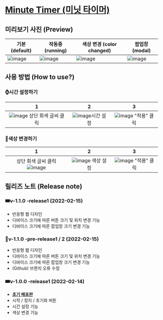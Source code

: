 # [Minute Timer (미닛 타이머)](https://eggjini.github.io/minute-timer)

## 미리보기 사진 (Preview)
|기본 (default)|작동중 (running)|색상 변경 (color changed)|팝업창 (modal)|
|---|---|---|---|
|![image](https://user-images.githubusercontent.com/87926758/153971077-6d66166e-0144-4255-9a56-6052f483cb84.png)|![image](https://user-images.githubusercontent.com/87926758/153970513-ba24e0e0-99d8-4fe2-8450-24b9378fb12e.png)|![image](https://user-images.githubusercontent.com/87926758/153971223-6ddfb3f7-bda9-472a-a4e0-af72bd6d6e17.png)|![image](https://user-images.githubusercontent.com/87926758/153971253-a6791386-ec78-40b7-8f7b-f090e8df3413.png)|

## 사용 방법 (How to use?)
### ⌚시간 설정하기
|1|2|3|
|:---:|:---:|:---:|
|![image](https://user-images.githubusercontent.com/87926758/153972174-47dc5c4b-0658-4d0f-b866-fbdb0937cb6e.png) 상단 회색 글씨 클릭|![image](https://user-images.githubusercontent.com/87926758/153972376-aa1823a4-b05a-41fd-8f67-3b863a9b45c7.png)시간 설정|![image](https://user-images.githubusercontent.com/87926758/153972400-2ee59466-7432-4d35-b289-df258821183a.png) "적용" 클릭|

### 🎨색상 변경하기
|1|2|3|
|:---:|:---:|:---:|
|상단 회색 글씨 클릭 ![image](https://user-images.githubusercontent.com/87926758/153972174-47dc5c4b-0658-4d0f-b866-fbdb0937cb6e.png) |![image](https://user-images.githubusercontent.com/87926758/153972609-77f865e5-c6a5-431e-8fbd-15c85eeca138.png) 색상 설정|![image](https://user-images.githubusercontent.com/87926758/153972400-2ee59466-7432-4d35-b289-df258821183a.png) "적용" 클릭|

## 릴리즈 노트 (Release note)

### 🎟️v-1.1.0 -release1 (2022-02-15)
- 반응형 웹 디자인
- 디바이스 크기에 따른 버튼 크기 및 위치 변경 기능
- 디바이스 크기에 따른 팝업창 크기 변경 기능

### 🎫v-1.1.0 -pre-release1 / 2 (2022-02-15)
- 반응형 웹 디자인
- 디바이스 크기에 따른 버튼 크기 및 위치 변경 기능
- 디바이스 크기에 따른 팝업창 크기 변경 기능
- (Github) 브랜치 오류 수정

### 🎟️v-1.0.0 -release1 (2022-02-14)
- <u>**초기 배포판**</u>
- 시작 / 정지 / 초기화 버튼
- 시간 설정 기능
- 색상 변경 기능
